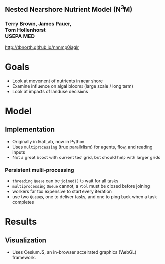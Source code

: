 ## Nested Nearshore Nutrient Model (N<sup>3</sup>M)

### Terry Brown, James Pauer,<br/>Tom Hollenhorst<br/>USEPA MED

<http://tbnorth.github.io/nnnmp0iaglr>



# Goals

 - Look at movement of nutrients in near shore
 - Examine influence on algal blooms (large scale / 
   long term)
 - Look at impacts of landuse decisions



<!-- .slide: data-background="img/21Mar2017Sentinel.png" -->
<!-- .slide: data-background-size="contain" -->
<!-- .slide: data-background-repeat="no-repeat" -->
<!-- .slide: data-background-position="center center" -->



<!-- .slide: data-background="img/map_obs_flat2.png" -->
<!-- .slide: data-background-size="contain" -->
<!-- .slide: data-background-repeat="no-repeat" -->
<!-- .slide: data-background-position="center center" -->




# Model



## Implementation

 - Originally in MatLab, now in Python
 - Uses `multiprocessing` (true parallelism) for agents, flow,
   and reading inputs
 - Not a great boost with current test grid, but should help with
   larger grids


### Persistent multi-processing

 - `threading` `Queue` can be `joined()` to wait for all tasks
 - `multiprocessing` `Queue` cannot, a `Pool` must be closed before joining
 - workers far too expensive to start every iteration
 - use two `Queue`s, one to deliver tasks, and one to ping back when a task
   completes



# Results



## Visualization

 - Uses CesiumJS, an in-browser accelrated graphics (WebGL) framework.

